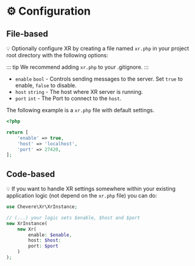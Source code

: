 # ⚙️ Configuration

## File-based

💡 Optionally configure XR by creating a file named `xr.php` in your project root directory with the following options:

::: tip
We recommend adding `xr.php` to your .gitignore.
:::

* `enable` `bool` - Controls sending messages to the server. Set `true` to enable, `false` to disable.
* `host` `string` - The host where XR server is running.
* `port` `int` - The Port to connect to the `host`.

The following example is a `xr.php` file with default settings.

```php
<?php

return [
    'enable' => true,
    'host' => 'localhost',
    'port' => 27420,
];
```

## Code-based

💡 If you want to handle XR settings somewhere within your existing application logic (not depend on the `xr.php` file) you can do:

```php
use Chevere\Xr\XrInstance;

// (...) your logic sets $enable, $host and $port
new XrInstance(
    new Xr(
        enable: $enable,
        host: $host:
        port: $port
    )
);
```

